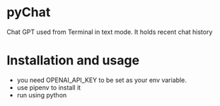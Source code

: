 # pyChat
Chat GPT used from Terminal in text mode. It holds recent chat history

# Installation and usage
- you need OPENAI_API_KEY to be set as your env variable.
- use pipenv to install it
- run using python
